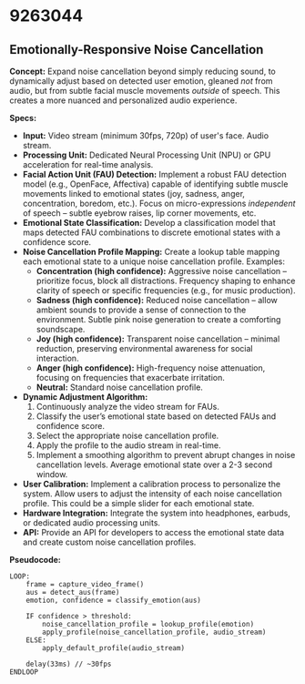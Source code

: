# 9263044

## Emotionally-Responsive Noise Cancellation

**Concept:** Expand noise cancellation beyond simply reducing sound, to dynamically adjust based on detected user emotion, gleaned *not* from audio, but from subtle facial muscle movements *outside* of speech. This creates a more nuanced and personalized audio experience.

**Specs:**

*   **Input:** Video stream (minimum 30fps, 720p) of user's face. Audio stream.
*   **Processing Unit:** Dedicated Neural Processing Unit (NPU) or GPU acceleration for real-time analysis.
*   **Facial Action Unit (FAU) Detection:** Implement a robust FAU detection model (e.g., OpenFace, Affectiva) capable of identifying subtle muscle movements linked to emotional states (joy, sadness, anger, concentration, boredom, etc.). Focus on micro-expressions *independent* of speech – subtle eyebrow raises, lip corner movements, etc.
*   **Emotional State Classification:** Develop a classification model that maps detected FAU combinations to discrete emotional states with a confidence score.
*   **Noise Cancellation Profile Mapping:**  Create a lookup table mapping each emotional state to a unique noise cancellation profile.  Examples:
    *   **Concentration (high confidence):** Aggressive noise cancellation – prioritize focus, block all distractions.  Frequency shaping to enhance clarity of speech or specific frequencies (e.g., for music production).
    *   **Sadness (high confidence):** Reduced noise cancellation – allow ambient sounds to provide a sense of connection to the environment.  Subtle pink noise generation to create a comforting soundscape.
    *   **Joy (high confidence):**  Transparent noise cancellation – minimal reduction, preserving environmental awareness for social interaction.
    *   **Anger (high confidence):**  High-frequency noise attenuation, focusing on frequencies that exacerbate irritation.
    *   **Neutral:** Standard noise cancellation profile.
*   **Dynamic Adjustment Algorithm:**
    1.  Continuously analyze the video stream for FAUs.
    2.  Classify the user’s emotional state based on detected FAUs and confidence score.
    3.  Select the appropriate noise cancellation profile.
    4.  Apply the profile to the audio stream in real-time.
    5.  Implement a smoothing algorithm to prevent abrupt changes in noise cancellation levels.  Average emotional state over a 2-3 second window.
*   **User Calibration:** Implement a calibration process to personalize the system. Allow users to adjust the intensity of each noise cancellation profile. This could be a simple slider for each emotional state.
*   **Hardware Integration:** Integrate the system into headphones, earbuds, or dedicated audio processing units.
*   **API:** Provide an API for developers to access the emotional state data and create custom noise cancellation profiles.

**Pseudocode:**

```
LOOP:
    frame = capture_video_frame()
    aus = detect_aus(frame)
    emotion, confidence = classify_emotion(aus)

    IF confidence > threshold:
        noise_cancellation_profile = lookup_profile(emotion)
        apply_profile(noise_cancellation_profile, audio_stream)
    ELSE:
        apply_default_profile(audio_stream)

    delay(33ms) // ~30fps
ENDLOOP
```